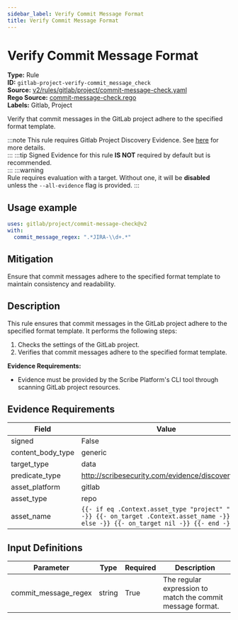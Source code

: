 ```yaml
---
sidebar_label: Verify Commit Message Format
title: Verify Commit Message Format
---  
```

# Verify Commit Message Format  
**Type:** Rule  
**ID:** `gitlab-project-verify-commit_message_check`  
**Source:** [v2/rules/gitlab/project/commit-message-check.yaml](https://github.com/scribe-public/sample-policies/blob/main/v2/rules/gitlab/project/commit-message-check.yaml)  
**Rego Source:** [commit-message-check.rego](https://github.com/scribe-public/sample-policies/blob/main/v2/rules/gitlab/project/commit-message-check.rego)  
**Labels:** Gitlab, Project  

Verify that commit messages in the GitLab project adhere to the specified format template.

:::note 
This rule requires Gitlab Project Discovery Evidence. See [here](/docs/platforms/discover#gitlab-discovery) for more details.  
::: 
:::tip 
Signed Evidence for this rule **IS NOT** required by default but is recommended.  
::: 
:::warning  
Rule requires evaluation with a target. Without one, it will be **disabled** unless the `--all-evidence` flag is provided.
::: 

## Usage example

```yaml
uses: gitlab/project/commit-message-check@v2
with:
  commit_message_regex: ".*JIRA-\\d+.*"
```

## Mitigation  
Ensure that commit messages adhere to the specified format template to maintain consistency and readability.


## Description  
This rule ensures that commit messages in the GitLab project adhere to the specified format template.
It performs the following steps:

1. Checks the settings of the GitLab project.
2. Verifies that commit messages adhere to the specified format template.

**Evidence Requirements:**
- Evidence must be provided by the Scribe Platform's CLI tool through scanning GitLab project resources.

## Evidence Requirements  
| Field | Value |
|-------|-------|
| signed | False |
| content_body_type | generic |
| target_type | data |
| predicate_type | http://scribesecurity.com/evidence/discovery/v0.1 |
| asset_platform | gitlab |
| asset_type | repo |
| asset_name | `{{- if eq .Context.asset_type "project" "repo" -}} {{- on_target .Context.asset_name -}} {{- else -}} {{- on_target nil -}} {{- end -}}` |

## Input Definitions  
| Parameter | Type | Required | Description |
|-----------|------|----------|-------------|
| commit_message_regex | string | True | The regular expression to match the commit message format. |

